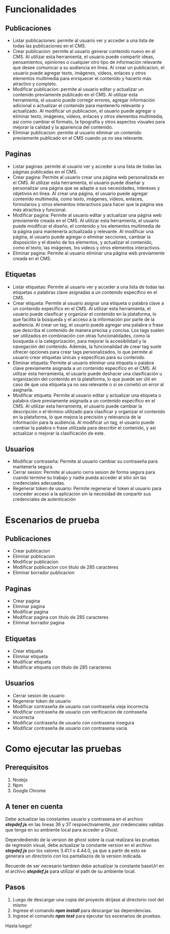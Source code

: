 # Funcionalidades

## Publicaciones

- Listar publicaciones: permite al usuario ver y acceder a una lista de todas las publicaciones en el CMS.
- Crear publicacion: permite al usuario generar contenido nuevo en el CMS. Al utilizar esta herramienta, el usuario
  puede compartir ideas, pensamientos, opiniones o cualquier otro tipo de información relevante que desee comunicar a su
  audiencia en línea. Al crear un publicacion, el usuario puede agregar texto, imágenes, videos, enlaces y otros
  elementos multimedia para enriquecer el contenido y hacerlo más atractivo y completo.
- Modificar publicacion: permite al usuario editar y actualizar un contenido previamente publicado en el CMS. Al
  utilizar esta herramienta, el usuario puede corregir errores, agregar información adicional o actualizar el contenido
  para mantenerlo relevante y actualizado. Al modificar un publicacion, el usuario puede agregar o eliminar texto,
  imágenes, videos, enlaces y otros elementos multimedia, así como cambiar el formato, la tipografía y otros aspectos
  visuales para mejorar la calidad y la apariencia del contenido.
- Eliminar publicacion: permite al usuario eliminar un contenido previamente publicado en el CMS cuando ya no sea
  relevante.

## Paginas

- Listar paginas: permite al usuario ver y acceder a una lista de todas las páginas publicadas en el CMS.
- Crear pagina: Permite al usuario crear una página web personalizada en el CMS. Al utilizar esta herramienta, el
  usuario puede diseñar y personalizar una página que se adapte a sus necesidades, intereses y objetivos en línea. Al
  crear una página, el usuario puede agregar contenido multimedia, como texto, imágenes, videos, enlaces, formularios y
  otros elementos interactivos para hacer que la página sea más atractiva y funcional.
- Modificar pagina: Permite al usuario editar y actualizar una página web previamente creada en el CMS. Al utilizar esta
  herramienta, el usuario puede modificar el diseño, el contenido y los elementos multimedia de la página para
  mantenerla actualizada y relevante. Al modificar una página, el usuario puede agregar o eliminar secciones, cambiar la
  disposición y el diseño de los elementos, y actualizar el contenido, como el texto, las imágenes, los videos y otros
  elementos interactivos.
- Eliminar pagina: Permite al usuario eliminar una página web previamente creada en el CMS.

## Etiquetas

- Listar etiquetas: Permite al usuario ver y acceder a una lista de todas las etiquetas o palabras clave asignadas a un
  contenido específico en el CMS.
- Crear etiqueta: Permite al usuario asignar una etiqueta o palabra clave a un contenido específico en el CMS. Al
  utilizar esta herramienta, el usuario puede clasificar y organizar el contenido en la plataforma, lo que facilita la
  búsqueda y el acceso a la información por parte de la audiencia. Al crear un tag, el usuario puede agregar una palabra
  o frase que describa el contenido de manera precisa y concisa. Los tags suelen ser utilizados en combinación con otras
  funcionalidades, como la búsqueda o la categorización, para mejorar la accesibilidad y la navegación del contenido.
  Además, la funcionalidad de crear tag suele ofrecer opciones para crear tags personalizados, lo que permite al usuario
  crear etiquetas únicas y específicas para su contenido.
- Eliminar etiqueta: Permite al usuario eliminar una etiqueta o palabra clave previamente asignada a un contenido
  específico en el CMS. Al utilizar esta herramienta, el usuario puede deshacer una clasificación u organización del
  contenido en la plataforma, lo que puede ser útil en caso de que una etiqueta ya no sea relevante o si se cometió un
  error al asignarla.
- Modificar etiqueta: Permite al usuario editar y actualizar una etiqueta o palabra clave previamente asignada a un
  contenido específico en el CMS. Al utilizar esta herramienta, el usuario puede cambiar la descripción o el término
  utilizado para clasificar y organizar el contenido en la plataforma, lo que mejora la precisión y relevancia de la
  información para la audiencia. Al modificar un tag, el usuario puede cambiar la palabra o frase utilizada para
  describir el contenido, y así actualizar o mejorar la clasificación de este.

## Usuarios

- Modificar contraseña: Permite al usuario cambiar su contraseña para mantenerla segura.
- Cerrar sesion: Permite al usuario cerra sesion de forma segura para cuando termine su trabajo y nadie pueda acceder al
  sitio sin las credenciales adecuadas.
- Regenerar token de usuario: Permite regenerar el token al usuario para conceder acceso a la aplicacion sin la
  necesidad de conpartir sus credenciales de autenticación

# Escenarios de prueba

## Publicaciones

- Crear publicacion
- Eliminar publicacion
- Modificar publicacion
- Modificar publicacion con titulo de 285 caracteres
- Eliminar borrador publicacion

## Paginas

- Crear pagina
- Eliminar pagina
- Modificar pagina
- Modificar pagina con titulo de 285 caracteres
- Eliminar borrador pagina

## Etiquetas

- Crear etiqueta
- Eliminar etiqueta
- Modificar etiqueta
- Modificar etiqueta con titulo de 285 caracteres

## Usuarios

- Cerrar sesion de usuario
- Regenerar token de usuario
- Modificar contraseña de usuario con contraseña vieja incorrecta
- Modificar contraseña de usuario con verificacion de contraseña incorrecta
- Modificar contraseña de usuario con contrasena insegura
- Modificar contraseña de usuario con contrasena vacia

# Como ejecutar las pruebas
## Prerequisitos
1. Nodejs
2. Npm
3. Google Chrome
## A tener en cuenta
Debe actualizar las constantes usuario y contrasena en el archivo __*stepdef.js*__ en las lineas 36 y 37 respoectivamente, por credenciales validas que tenga en su ambiente local para acceder a Ghost.

Dependediendo de la version de ghost sobre la cual realizara las pruebas de regresión visual, debe actualizar la constante version en el archivo __*stepdef.js*__ por los valores 3.41.1 o 4.44.0, ya que a partir de esto se generara un directorio con los pantallazos de la version indicada.

Recuerde de ser necesario tambien debe actualizar la constante baseUrl en el archivo __*stepdef.js*__ para utilizar el path de su ambiente local. 

## Pasos
1. Luego de descargar una copia del proyecto dirijase al directorio root del mismo
2. Ingrese el comando __*npm install*__ para descargar las dependencias.
3. Ingrese el comando __*npm test*__ para ejecutar los escenarios de pruebas.

Hasta luego!
